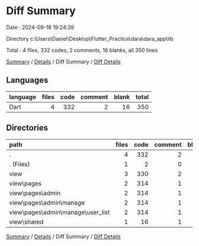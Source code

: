 # Diff Summary

Date : 2024-09-18 19:24:39

Directory c:\\Users\\Daniel\\Desktop\\Flutter_Practice\\dara\\dara_app\\lib

Total : 4 files,  332 codes, 2 comments, 16 blanks, all 350 lines

[Summary](results.md) / [Details](details.md) / Diff Summary / [Diff Details](diff-details.md)

## Languages
| language | files | code | comment | blank | total |
| :--- | ---: | ---: | ---: | ---: | ---: |
| Dart | 4 | 332 | 2 | 16 | 350 |

## Directories
| path | files | code | comment | blank | total |
| :--- | ---: | ---: | ---: | ---: | ---: |
| . | 4 | 332 | 2 | 16 | 350 |
| . (Files) | 1 | 2 | 0 | 0 | 2 |
| view | 3 | 330 | 2 | 16 | 348 |
| view\\pages | 2 | 314 | 1 | 15 | 330 |
| view\\pages\\admin | 2 | 314 | 1 | 15 | 330 |
| view\\pages\\admin\\manage | 2 | 314 | 1 | 15 | 330 |
| view\\pages\\admin\\manage\\user_list | 2 | 314 | 1 | 15 | 330 |
| view\\shared | 1 | 16 | 1 | 1 | 18 |

[Summary](results.md) / [Details](details.md) / Diff Summary / [Diff Details](diff-details.md)